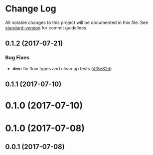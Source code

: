 # Change Log

All notable changes to this project will be documented in this file.
See [standard-version](https://github.com/conventional-changelog/standard-version) for commit guidelines.

<a name="0.1.2"></a>
## 0.1.2 (2017-07-21)


### Bug Fixes

* **dev:** fix flow types and clean up tests ([df8e82d](https://github.com/bottlerockets/bottlerockets/commit/df8e82d))




<a name="0.1.1"></a>
## 0.1.1 (2017-07-10)



<a name="0.1.0"></a>
# 0.1.0 (2017-07-10)




<a name="0.1.0"></a>
# 0.1.0 (2017-07-08)




<a name="0.0.1"></a>
## 0.0.1 (2017-07-08)
